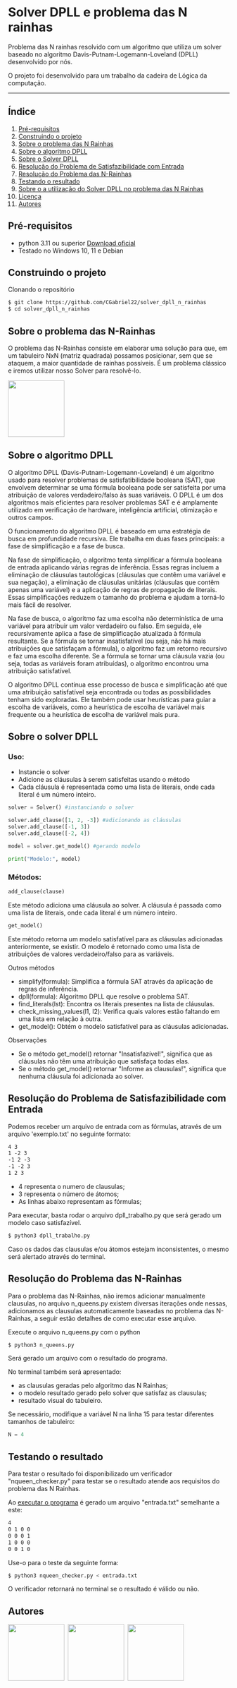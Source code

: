 # Solver DPLL e problema das N rainhas
Problema das N rainhas resolvido com um algoritmo que utiliza um solver baseado no algoritmo Davis-Putnam-Logemann-Loveland (DPLL) desenvolvido por nós.

O projeto foi desenvolvido para um trabalho da cadeira de Lógica da computação.

---

## Índice
1. [Pré-requisitos](#prerequisites)
2. [Construindo o projeto](#building)
3. [Sobre o problema das N Rainhas](#n-queen)
4. [Sobre o algoritmo DPLL](#dpll)
5. [Sobre o Solver DPLL](#solver)
6. [Resolução do Problema de Satisfazibilidade com Entrada](#sat-problem)
7. [Resolução do Problema das N-Rainhas](#queen-problem)
8. [Testando o resultado](#testing)
9. [Sobre o a utilização do Solver DPLL no problema das N Rainhas](#dpll-in-n-queen)
10. [Licença](#license)
11. [Autores](#authors)

## Pré-requisitos <a name="prerequisites"></a>
- python 3.11 ou superior [Download oficial](https://www.python.org)
- Testado no Windows 10, 11 e Debian

## Construindo o projeto <a name="building"></a>
Clonando o repositório
```bash
$ git clone https://github.com/CGabriel22/solver_dpll_n_rainhas
$ cd solver_dpll_n_rainhas
```

## Sobre o problema das N-Rainhas <a name="n-queen"></a>
O problema das N-Rainhas consiste em elaborar uma solução para que, em um tabuleiro NxN (matriz quadrada) possamos posicionar, sem que se ataquem, a maior quantidade de rainhas possíveis. É um problema clássico e iremos utilizar nosso Solver para resolvê-lo.

<div style="display: flex; gap: 8px">
  <img src="./src/img/nqueens.png" width="128" height="128"/>
</div>

## Sobre o algoritmo DPLL <a name="dpll"></a>
O algoritmo DPLL (Davis-Putnam-Logemann-Loveland) é um algoritmo usado para resolver problemas de satisfatibilidade booleana (SAT), que envolvem determinar se uma fórmula booleana pode ser satisfeita por uma atribuição de valores verdadeiro/falso às suas variáveis. O DPLL é um dos algoritmos mais eficientes para resolver problemas SAT e é amplamente utilizado em verificação de hardware, inteligência artificial, otimização e outros campos.

O funcionamento do algoritmo DPLL é baseado em uma estratégia de busca em profundidade recursiva. Ele trabalha em duas fases principais: a fase de simplificação e a fase de busca.

Na fase de simplificação, o algoritmo tenta simplificar a fórmula booleana de entrada aplicando várias regras de inferência. Essas regras incluem a eliminação de cláusulas tautológicas (cláusulas que contêm uma variável e sua negação), a eliminação de cláusulas unitárias (cláusulas que contêm apenas uma variável) e a aplicação de regras de propagação de literais. Essas simplificações reduzem o tamanho do problema e ajudam a torná-lo mais fácil de resolver.

Na fase de busca, o algoritmo faz uma escolha não determinística de uma variável para atribuir um valor verdadeiro ou falso. Em seguida, ele recursivamente aplica a fase de simplificação atualizada à fórmula resultante. Se a fórmula se tornar insatisfatível (ou seja, não há mais atribuições que satisfaçam a fórmula), o algoritmo faz um retorno recursivo e faz uma escolha diferente. Se a fórmula se tornar uma cláusula vazia (ou seja, todas as variáveis foram atribuídas), o algoritmo encontrou uma atribuição satisfatível.

O algoritmo DPLL continua esse processo de busca e simplificação até que uma atribuição satisfatível seja encontrada ou todas as possibilidades tenham sido exploradas. Ele também pode usar heurísticas para guiar a escolha de variáveis, como a heurística de escolha de variável mais frequente ou a heurística de escolha de variável mais pura.

## Sobre o solver DPLL <a name="solver"></a>

<h3>Uso:</h3>

- Instancie o solver
- Adicione as cláusulas à serem satisfeitas usando o método 
- Cada cláusula é representada como uma lista de literais, onde cada literal é um número inteiro.

```python
solver = Solver() #instanciando o solver

solver.add_clause([1, 2, -3]) #adicionando as cláusulas
solver.add_clause([-1, 3])
solver.add_clause([-2, 4])

model = solver.get_model() #gerando modelo

print("Modelo:", model)
```

<h3>Métodos:</h3>

```python
add_clause(clause)
```
Este método adiciona uma cláusula ao solver. A cláusula é passada como uma lista de literais, onde cada literal é um número inteiro.

```python
get_model()
```

Este método retorna um modelo satisfatível para as cláusulas adicionadas anteriormente, se existir. O modelo é retornado como uma lista de atribuições de valores verdadeiro/falso para as variáveis.

Outros métodos

- simplify(formula): Simplifica a fórmula SAT através da aplicação de regras de inferência.
- dpll(formula): Algoritmo DPLL que resolve o problema SAT.
- find_literals(lst): Encontra os literais presentes na lista de cláusulas.
- check_missing_values(l1, l2): Verifica quais valores estão faltando em uma lista em relação à outra.
- get_model(): Obtém o modelo satisfatível para as cláusulas adicionadas.

Observações

- Se o método get_model() retornar "Insatisfazível!", significa que as cláusulas não têm uma atribuição que satisfaça todas elas.
- Se o método get_model() retornar "Informe as clausulas!", significa que nenhuma cláusula foi adicionada ao solver.
    
## Resolução do Problema de Satisfazibilidade com Entrada<a name="sat-problem"></a>

Podemos receber um arquivo de entrada com as fórmulas, através de um arquivo 'exemplo.txt' no seguinte formato: 

```txt
4 3
1 -2 3
-1 2 -3
-1 -2 3
1 2 3
```

- 4 representa o numero de clausulas; 
- 3 representa o número de átomos;
- As linhas abaixo representam as fórmulas;

Para executar, basta rodar o arquivo dpll_trabalho.py que será gerado um modelo caso satisfazível.

```bash
$ python3 dpll_trabalho.py
```

Caso os dados das clausulas e/ou átomos estejam inconsistentes, o mesmo será alertado através do terminal.

## Resolução do Problema das N-Rainhas<a name="queen-problem"></a>

Para o problema das N-Rainhas, não iremos adicionar manualmente clausulas, no arquivo n_queens.py existem diversas iterações onde nessas, adicionamos as clausulas automaticamente baseadas no problema das N-Rainhas, a seguir estão detalhes de como executar esse arquivo.

Execute o arquivo n_queens.py com o python
```bash
$ python3 n_queens.py
```
Será gerado um arquivo com o resultado do programa. 

No terminal também será apresentado: 
- as clausulas geradas pelo algoritmo das N Rainhas; 
- o modelo resultado gerado pelo solver que satisfaz as clausulas; 
- resultado visual do tabuleiro. 

Se necessário, modifique a variável N na linha 15 para testar diferentes tamanhos de tabuleiro:
```python
N = 4
```

## Testando o resultado <a name="testing"></a>
Para testar o resultado foi disponibilizado um verificador "nqueen_checker.py" para testar se o resultado atende aos requisitos do problema das N Rainhas.

Ao [executar o programa](#running) é gerado um arquivo "entrada.txt" semelhante a este:
```txt
4
0 1 0 0
0 0 0 1
1 0 0 0
0 0 1 0
```
Use-o para o teste da seguinte forma:
```bash
$ python3 nqueen_checker.py < entrada.txt
```
O verificador retornará no terminal se o resultado é válido ou não.

## Autores <a name="authors"></a>
<div style="display: flex; gap: 8px">

  <img src="./src/collaborators/gabriel.png" width="128" height="128"/>
  <img src="./src/collaborators/icaro.png" width="128" height="128"/>
  <img src="./src/collaborators/vini.png" width="128" height="128"/>
  
</div>
